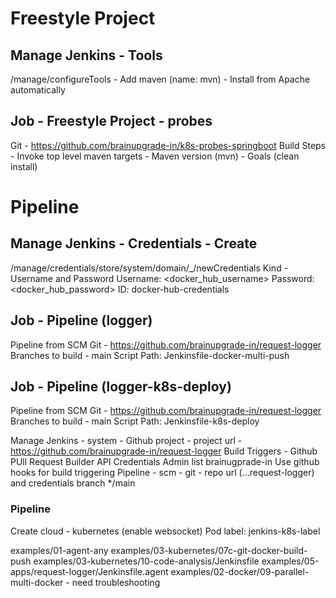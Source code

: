 # Freestyle Project 
## Manage Jenkins - Tools
/manage/configureTools - Add maven (name: mvn) - Install from Apache automatically
## Job - Freestyle Project - probes
Git - https://github.com/brainupgrade-in/k8s-probes-springboot
Build Steps - Invoke top level maven targets - Maven version (mvn) - Goals (clean install)

# Pipeline 
## Manage Jenkins - Credentials - Create
/manage/credentials/store/system/domain/_/newCredentials
Kind - Username and Password
Username: <docker_hub_username>
Password: <docker_hub_password>
ID: docker-hub-credentials

## Job - Pipeline (logger) 
Pipeline from SCM
Git - https://github.com/brainupgrade-in/request-logger
Branches to build - main
Script Path: Jenkinsfile-docker-multi-push

## Job - Pipeline (logger-k8s-deploy)
Pipeline from SCM
Git - https://github.com/brainupgrade-in/request-logger
Branches to build - main
Script Path: Jenkinsfile-k8s-deploy

Manage Jenkins - system - 
Github project - project url - https://github.com/brainupgrade-in/request-logger
Build Triggers - Github PUll Request Builder 
API Credentials 
Admin list brainugprade-in
Use github hooks for build triggering
Pipeline - scm - git - repo url (...request-logger) and credentials
branch */main

### Pipeline
Create cloud - kubernetes (enable websocket)
Pod label: jenkins-k8s-label

examples/01-agent-any
examples/03-kubernetes/07c-git-docker-build-push
examples/03-kubernetes/10-code-analysis/Jenkinsfile
examples/05-apps/request-logger/Jenkinsfile.agent
examples/02-docker/09-parallel-multi-docker - need troubleshooting